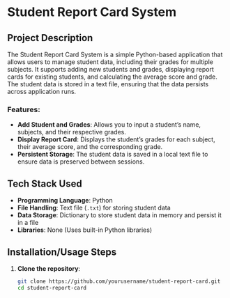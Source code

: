 # Student Report Card System

## Project Description

The Student Report Card System is a simple Python-based application that allows users to manage student data, including their grades for multiple subjects. It supports adding new students and grades, displaying report cards for existing students, and calculating the average score and grade. The student data is stored in a text file, ensuring that the data persists across application runs.

### Features:
- **Add Student and Grades**: Allows you to input a student’s name, subjects, and their respective grades.
- **Display Report Card**: Displays the student’s grades for each subject, their average score, and the corresponding grade.
- **Persistent Storage**: The student data is saved in a local text file to ensure data is preserved between sessions.

## Tech Stack Used

- **Programming Language**: Python
- **File Handling**: Text file (`.txt`) for storing student data
- **Data Storage**: Dictionary to store student data in memory and persist it in a file
- **Libraries**: None (Uses built-in Python libraries)

## Installation/Usage Steps

1. **Clone the repository**:
   ```bash
   git clone https://github.com/yourusername/student-report-card.git
   cd student-report-card
